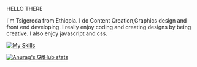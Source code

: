 HELLO THERE

I´m Tsigereda from Ethiopia. I do Content Creation,Graphics design and front end developing. I really enjoy coding and creating designs by being creative.
I also enjoy javascript and css.

[![My Skills](https://skillicons.dev/icons?i=js,html,css,ps,ai,python)](https://skillicons.dev)

[![Anurag's GitHub stats](https://github-readme-stats.vercel.app/api?username=tsigeredaaragaw)](https://github.com/anuraghazra/github-readme-stats)
